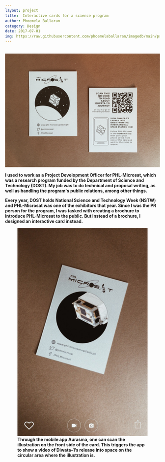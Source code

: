 ```yaml
---
layout: project
title:  Interactive cards for a science program
author: Phoemela Ballaran
category: Design
date: 2017-07-01
img: https://raw.githubusercontent.com/phoemelaballaran/imagedb/main/projects/phl-microsat/microsat1.jpg
---
```

<br><b>
  <img src="https://raw.githubusercontent.com/phoemelaballaran/imagedb/main/projects/phl-microsat/microsat1.jpg">
<br>
  <p>
    I used to work as a Project Development Officer for PHL-Microsat, which was a research program funded by the Department of Science and Technology (DOST). My job was to do technical and proposal writing, as well as handling the program's public relations, among other things.
  </p>
  <p>
    Every year, DOST holds National Science and Technology Week (NSTW) and PHL-Microsat was one of the exhibitors that year. Since I was the PR person for the program, I was tasked with creating a brochure to introduce PHL-Microsat to the public. But instead of a brochure, I designed an interactive card instead.
  </p>
  <figure>
    <img src="https://raw.githubusercontent.com/phoemelaballaran/imagedb/main/projects/phl-microsat/microsat2.jpg">
    <figcaption>Through the mobile app Aurasma, one can scan the illustration on the front side of the card. This triggers the app to show a video of Diwata-1’s release into space on the circular area where the illustration is.</figcaption>
  </figure>
  
  
